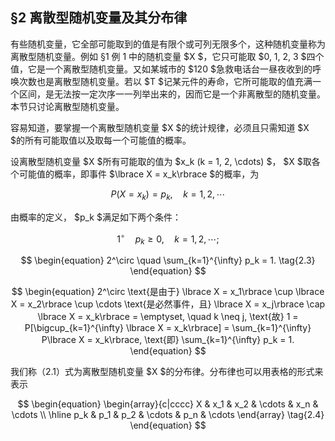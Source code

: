 ## §2 离散型随机变量及其分布律  
  
有些随机变量，它全部可能取到的值是有限个或可列无限多个，这种随机变量称为离散型随机变量。例如 §1 例 1 中的随机变量 $X $，它只可能取 $0, 1, 2, 3 $四个值，它是一个离散型随机变量。又如某城市的 $120 $急救电话台一昼夜收到的呼唤次数也是离散型随机变量。若以 $T $记某元件的寿命，它所可能取的值充满一个区间，是无法按一定次序一一列举出来的，因而它是一个非离散型的随机变量。本节只讨论离散型随机变量。  
  
容易知道，要掌握一个离散型随机变量 $X $的统计规律，必须且只需知道 $X $的所有可能取值以及取每一个可能值的概率。  
  
设离散型随机变量 $X $所有可能取的值为 $x_k (k = 1, 2, \cdots) $， $X $取各个可能值的概率，即事件 $\lbrace X = x_k\rbrace $的概率，为  
  
$$  
\begin{equation} P(X = x_k) = p_k, \quad k = 1, 2, \cdots \tag{2.1} \end{equation}  
$$  
  
  
由概率的定义， $p_k $满足如下两个条件：  
  
$$  
\begin{equation} 1^\circ \quad p_k \geq 0, \quad k = 1, 2, \cdots; \tag{2.2} \end{equation}  
$$  
  
  
$$  
\begin{equation} 2^\circ \quad \sum_{k=1}^{\infty} p_k = 1. \tag{2.3} \end{equation}  
$$  
  
  
$$  
\begin{equation} 2^\circ \text{是由于} \lbrace X = x_1\rbrace \cup \lbrace X = x_2\rbrace \cup \cdots \text{是必然事件，且} \lbrace X = x_j\rbrace \cap \lbrace X = x_k\rbrace = \emptyset, \quad k \neq j, \text{故} 1 = P[\bigcup_{k=1}^{\infty} \lbrace X = x_k\rbrace] = \sum_{k=1}^{\infty} P\lbrace X = x_k\rbrace, \text{即} \sum_{k=1}^{\infty} p_k = 1. \end{equation}  
$$  
  
  
我们称（2.1）式为离散型随机变量 $X $的分布律。分布律也可以用表格的形式来表示  
  
$$  
\begin{equation}  
\begin{array}{c|cccc}  
X & x_1 & x_2 & \cdots & x_n & \cdots \\  
\hline  
p_k & p_1 & p_2 & \cdots & p_n & \cdots  
\end{array} \tag{2.4}  
\end{equation}  
$$  
